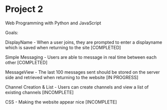 # Project 2

Web Programming with Python and JavaScript

Goals:

DisplayName - When a user joins, they are prompted to enter a displayname which is saved when returning to the site [COMPLETED]

Simple Messaging - Users are able to message in real time between each other [COMPLETED]

MessageView - The last 100 messages sent should be stored on the server side and retrieved when returning to the website [IN PROGRESS]

Channel Creation & List - Users can create channels and view a list of existing channels [INCOMPLETE]

CSS - Making the website appear nice [INCOMPLETE]


